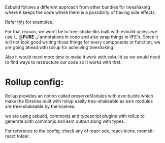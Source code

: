 Esbuild follows a different approach from other bundles for treeshaking where it keeps the code where there is a possibility of having side effects.

Refer [this](https://github.com/evanw/esbuild/issues/2171#issuecomment-1094064623) for examples.

For that reason, we won't be to tree-shake libs built with esbuild unless we use /_ @**PURE** _/ annotations in code and also wrap things in IIFE's. Since it will not look good writing those things for every components or function, we are going ahead with rollup for acheiving treeshaking.

Also it would need more time to make it work with esbuild as we would need to find ways to restructure our code so it works with that.

# Rollup config:

Rollup provides an option called preserveModules with esm builds which make the libraries built with rollup easily tree-shakeable as esm modules are
tree-shakeable by themselves.

we are using esbuild, commonjs and typescript plugins with rollup to generate both commonjs and esm output along with types.

For reference to the config, check any of react-sdk, react-icons, roomkit-react folder.
